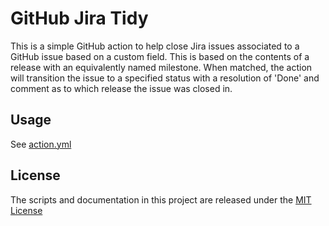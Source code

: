 # GitHub Jira Tidy

This is a simple GitHub action to help close Jira issues associated to a GitHub issue based on a custom field. This is based on the contents of a release with an equivalently named milestone. When matched, the action will transition the issue to a specified status with a resolution of 'Done' and comment as to which release the issue was closed in.

## Usage

See [action.yml](action.yml)

## License

The scripts and documentation in this project are released under the [MIT License](LICENSE)